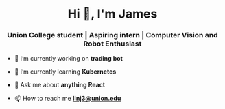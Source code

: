 <h1 align="center">Hi 👋, I'm James</h1>
<h3 align="center">Union College student | Aspiring intern | Computer Vision and Robot Enthusiast</h3>

- 🔭 I’m currently working on **trading bot**

- 🌱 I’m currently learning **Kubernetes**

- 💬 Ask me about **anything React**

- 📫 How to reach me **linj3@union.edu**
